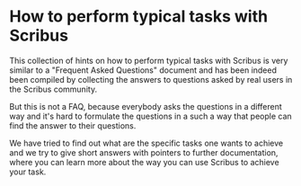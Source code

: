 # How to perform typical tasks with Scribus

This collection of hints on how to perform typical tasks with Scribus is very similar to a "Frequent Asked Questions" document and has been indeed been compiled by collecting the answers to questions asked by real users in the Scribus community.

But this is not a FAQ, because everybody asks the questions in a different way and it's hard to formulate the questions in a such a way that people can find the answer to their questions.

We have tried to find out what are the specific tasks one wants to achieve and we try to give short answers with pointers to further documentation, where you can learn more about the way you can use Scribus to achieve your task.
